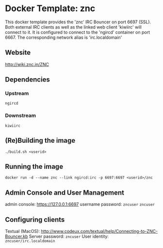 # Docker Template: znc

This docker template provides the 'znc' IRC Bouncer on port 6697 (SSL). Both external IRC clients as well as the linked web client 'kiwiirc' will connect to it. It is configured to connect to the 'ngircd' container on port 6667. The corresponding network alias is 'irc.localdomain'

## Website
http://wiki.znc.in/ZNC

## Dependencies
### Upstream
`ngircd`
### Downstream
`kiwiirc`

## (Re)Building the image
`./build.sh <userid>`

## Running the image
`docker run -d --name znc --link ngircd:irc -p 6697:6697 <userid>/znc`

## Admin Console and User Management
admin console: https://127.0.0.1:6697
username password: `zncuser` `zncuser`

## Configuring clients
Textual (MacOS): http://www.codeux.com/textual/help/Connecting-to-ZNC-Bouncer.kb
Server password: `zncuser`
User identity: `zncuser/irc.localdomain`

